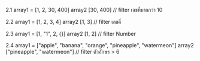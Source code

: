 2.1  array1 = [1, 2, 30, 400] 
     array2 [30, 400] // filter เลขที่มากกว่า 10

2.2  array1 = [1, 2, 3, 4]
     array2 [1, 3] // filter เลขคี่

2.3  array1 = [1, "1", 2, {}] 
     array2 [1, 2] // filter Number

2.4  array1 = ["apple", "banana", "orange", "pineapple", "watermeon"]
     array2 ["pineapple", "watermeon"] // filter ตัวอักษร > 6